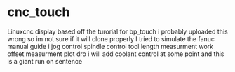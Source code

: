 # cnc_touch
Linuxcnc display
based off the turorial for bp_touch
i probably uploaded this wrong so im not sure if it will clone properly
I tried to simulate the fanuc manual guide i
jog control
spindle control
tool length measurment
work offset measurment
plot
dro
i will add coolant control at some point
and this is a giant run on sentence
